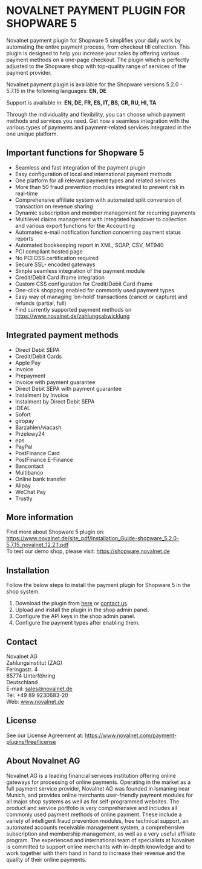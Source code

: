 # NOVALNET PAYMENT PLUGIN FOR SHOPWARE 5
Novalnet payment plugin for Shopware 5 simplifies your daily work by automating the entire payment process, from checkout till collection. This plugin is designed to help you increase your sales by offering various payment methods on a one-page checkout. The plugin which is perfectly adjusted to the Shopware shop with top-quality range of services of the payment provider.

Novalnet payment plugin is available for the Shopware versions 5.2.0 - 5.7.15  in the following languages: <b>EN, DE</b>

Support is available in: <b> EN, DE, FR, ES, IT, BS, CR, RU, HI, TA</b>

Through the individuality and flexibility, you can choose which payment methods and services you need. Get now a seamless integration with the various types of payments and payment-related services integrated in the one unique platform.

## Important functions for Shopware 5
* Seamless and fast integration of the payment plugin
* Easy configuration of local and international payment methods
* One platform for all relevant payment types and related services
* More than 50 fraud prevention modules integrated to prevent risk in real-time
* Comprehensive affiliate system with automated split conversion of transaction on revenue sharing
* Dynamic subscription and member management for recurring payments
* Multilevel claims management with integrated handover to collection and various export functions for the Accounting
* Automated e-mail notification function concerning payment status reports
* Automated bookkeeping report in XML, SOAP, CSV, MT940
* PCI compliant hosted page
* No PCI DSS certification required
* Secure SSL- encoded gateways
* Simple seamless integration of the payment module
* Credit/Debit Card iframe integration
* Custom CSS configuration for Credit/Debit Card iframe
* One-click shopping enabled for commonly used payment types
* Easy way of managing ‘on-hold’ transactions (cancel or capture) and refunds (partial, full)
* Find currently supported payment methods on https://www.novalnet.de/zahlungsabwicklung

## Integrated payment methods

- Direct Debit SEPA
- Credit/Debit Cards
- Apple Pay
- Invoice
- Prepayment
- Invoice with payment guarantee
- Direct Debit SEPA with payment guarantee
- Instalment by Invoice
- Instalment by Direct Debit SEPA
- iDEAL
- Sofort
- giropay
- Barzahlen/viacash
- Przelewy24
- eps
- PayPal
- PostFinance Card
- PostFinance E-Finance
- Bancontact
- Multibanco
- Online bank transfer
- Alipay
- WeChat Pay
- Trustly

## More information
Find more about Shopware 5 plugin on: https://www.novalnet.de/site_pdf/Installation_Guide-shopware_5.2.0-5.7.15_novalnet_12.2.1.pdf<br>
To test our demo shop, please visit: https://shopware.novalnet.de

## Installation
Follow the below steps to install the payment plugin for Shopware 5 in the shop system.

1. Download the plugin from <a href="https://store.shopware.com/noval18225137976f/novalnet-zahlungs-plugin.html"> here</a> or <a href="https://www.novalnet.de/kontakt/sales"> contact us</a>.
2. Upload and install the plugin in the shop admin panel.
3. Configure the API keys in the shop admin panel.
4. Configure the payment types after enabling them.

## Contact
Novalnet AG<br>
Zahlungsinstitut (ZAG)<br>
Feringastr. 4 <br>
85774 Unterföhring <br>
Deutschland<br>
E-mail: sales@novalnet.de<br>
Tel: +49 89 9230683-20<br>
Web: www.novalnet.de

## License
See our License Agreement at: https://www.novalnet.com/payment-plugins/free/license

## About Novalnet AG
Novalnet AG is a leading financial services institution offering online gateways for processing of online payments. Operating in the market as a full payment service provider, Novalnet AG was founded in Ismaning near Munich, and provides online merchants user-friendly payment modules for all major shop systems as well as for self-programmed websites. The product and service portfolio is very comprehensive and includes all commonly used payment methods of online payment. These include a variety of intelligent fraud prevention modules, free technical support, an automated accounts receivable management system, a comprehensive subscription and membership management, as well as a very useful affiliate program. The experienced and international team of specialists at Novalnet is committed to support online merchants with in-depth knowledge and to work together with them hand in hand to increase their revenue and the quality of their online payments.
